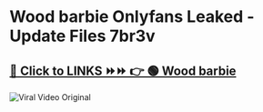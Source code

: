 
 # Wood barbie Onlyfans Leaked - Update Files 7br3v

## <h2><a href="https://clipsfans.com/Wood_barbie&ref=git">🔗 Click to LINKS ⏩⏩ 👉 🟢 Wood barbie </a></h2>

<a href="https://clipsfans.com/Wood_barbie&ref=git" rel="nofollow" data-target="animated-image.originalLink"><img src="https://i.ibb.co.com/xMMVF88/686577567.gif" alt="Viral Video Original" style="max-width: 100%; display: inline-block;" data-target="animated-image.originalImage"></a>


